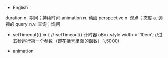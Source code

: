 









 




- English 

duration    n. 期间；持续时间
animation   n. 动画
perspective  n. 观点；态度   a. 透视的
query       n.v. 查询；询问






- setTimeout(() => {                    //    setTimeout() 计时器
            oBox.style.width = '10em';  //过五秒运行第一个参数（即花括号里面的函数）
        },5000)

- animation

